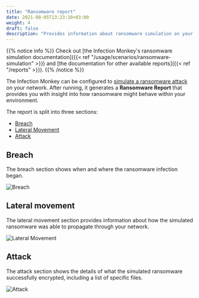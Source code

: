```yaml
---
title: "Ransomware report"
date: 2021-08-05T13:23:10+03:00
weight: 4
draft: false
description: "Provides information about ransomware simulation on your network"
---
```


{{% notice info %}}
Check out [the Infection Monkey's ransomware simulation documentation]({{< ref
"/usage/scenarios/ransomware-simulation" >}}) and [the documentation for other
available reports]({{< ref "/reports" >}}).
{{% /notice %}}

The Infection Monkey can be configured to [simulate a ransomware
attack](/usage/scenarios/ransomware-simulation) on your network. After running,
it generates a **Ransomware Report** that provides you with insight into how
ransomware might behave within your environment.

The report is split into three sections:

- [Breach](#breach)
- [Lateral Movement](#lateral-movement)
- [Attack](#attack)

## Breach

The breach section shows when and where the ransomware infection began.

![Breach](/images/island/reports_page/ransomware_report_breach.png "Breach")


## Lateral movement

The lateral movement section provides information about how the simulated
ransomware was able to propagate through your network.


![Lateral Movement](/images/island/reports_page/ransomware_report_lateral_movement.png "Lateral Movement")


## Attack

The attack section shows the details of what the simulated ransomware
successfully encrypted, including a list of specific files.

![Attack](/images/island/reports_page/ransomware_report_attack.png "Attack")
